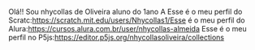 Olá!! Sou nhycollas de Oliveira aluno do 1ano A Esse é o meu perfil do Scratc:https://scratch.mit.edu/users/Nhycollas1/Esse é o meu perfil do Alura:https://cursos.alura.com.br/user/nhycollas-almeida Esse é
o meu perfil no P5js:https://editor.p5js.org/nhycollasoliveira/collections
